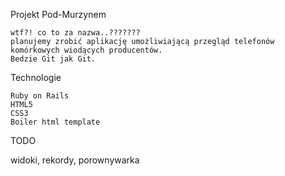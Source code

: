 Projekt Pod-Murzynem
	
	wtf?! co to za nazwa..???????
	planujemy zrobić aplikację umożliwiającą przegląd telefonów komórkowych wiodących producentów.
	Bedzie Git jak Git.

Technologie

	Ruby on Rails
	HTML5
	CSS3
	Boiler html template 

TODO

widoki, rekordy, porownywarka
